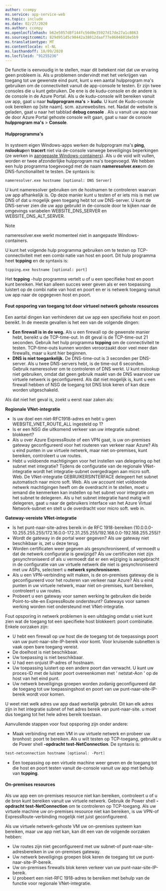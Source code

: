 ```yaml
---
author: ccompy
ms.service: app-service-web
ms.topic: include
ms.date: 02/27/2020
ms.author: ccompy
ms.openlocfilehash: b62e5057d8f144fc56d0e35927d17de27a1c8863
ms.sourcegitcommit: 829d951d5c90442a38012daaf77e86046018e5b9
ms.translationtype: MT
ms.contentlocale: nl-NL
ms.lasthandoff: 10/09/2020
ms.locfileid: "91255236"
---
```

De functie is eenvoudig in te stellen, maar dit betekent niet dat uw ervaring geen probleem is. Als u problemen ondervindt met het verkrijgen van toegang tot uw gewenste eind punt, kunt u een aantal hulpprogram ma's gebruiken om de connectiviteit vanuit de app-console te testen. Er zijn twee consoles die u kunt gebruiken. De ene is de kudu-console en de andere is de console in de Azure Portal. Als u de kudu-console wilt bereiken vanuit uw app, gaat u naar **hulpprogram ma's**  >  **kudu**. U kunt de Kudo-console ook bereiken op [site naam]. scm. azurewebsites. net. Nadat de website is geladen, gaat u naar het tabblad **debug console** . Als u vanuit uw app naar de door Azure Portal gehoste console wilt gaan, gaat u naar de console **hulpprogram ma's**  >  **Console**.

#### <a name="tools"></a>Hulpprogramma's
In systeem eigen Windows-apps werken de hulpprogram ma's **ping**, **nslookup**en **tracert** niet via de-console vanwege beveiligings beperkingen (ze werken in [aangepaste Windows-containers](../articles/app-service/quickstart-custom-container.md)). Als u de void wilt vullen, worden er twee afzonderlijke hulpprogram ma's toegevoegd. We hebben een hulp programma toegevoegd met de naam **nameresolver.exe**om de DNS-functionaliteit te testen. De syntaxis is:

```console
nameresolver.exe hostname [optional: DNS Server]
```

U kunt nameresolver gebruiken om de hostnamen te controleren waarvan uw app afhankelijk is. Op deze manier kunt u testen of er iets mis is met uw DNS of dat u mogelijk geen toegang hebt tot uw DNS-server. U kunt de DNS-server zien die uw app gebruikt in de-console door te kijken naar de omgevings variabelen WEBSITE_DNS_SERVER en WEBSITE_DNS_ALT_SERVER.

> [!NOTE]
> nameresolver.exe werkt momenteel niet in aangepaste Windows-containers.
>

U kunt het volgende hulp programma gebruiken om te testen op TCP-connectiviteit met een combi natie van host en poort. Dit hulp programma heet **tcpping** en de syntaxis is:

```console
tcpping.exe hostname [optional: port]
```

Het **tcpping** -hulp programma vertelt u of u een specifieke host en poort kunt bereiken. Het kan alleen succes weer geven als er een toepassing luistert op de combi natie van host en poort en er is netwerk toegang vanuit uw app naar de opgegeven host en poort.

#### <a name="debug-access-to-virtual-network-hosted-resources"></a>Fout opsporing van toegang tot door virtueel netwerk gehoste resources
Een aantal dingen kan verhinderen dat uw app een specifieke host en poort bereikt. In de meeste gevallen is het een van de volgende dingen:

* **Een firewall is in de weg.** Als u een firewall op de gewenste manier hebt, bereikt u de TCP-time-out. In dit geval is de TCP-time-out 21 seconden. Gebruik het hulp programma **tcpping** om de connectiviteit te testen. TCP-time-outs kunnen worden veroorzaakt door veel meer dan firewalls, maar u kunt hier beginnen.
* **DNS is niet toegankelijk.** De DNS-time-out is 3 seconden per DNS-server. Als u twee DNS-servers hebt, is de time-out 6 seconden. Gebruik nameresolver om te controleren of DNS werkt. U kunt nslookup niet gebruiken, omdat dat geen gebruik maakt van de DNS waarvoor uw virtuele netwerk is geconfigureerd. Als dat niet mogelijk is, kunt u een firewall hebben of NSG de toegang tot DNS blok keren of kan deze worden uitgeschakeld.

Als dat niet het geval is, zoekt u eerst naar zaken als:

**Regionale VNet-integratie**
* Is uw doel een niet-RFC1918-adres en hebt u geen WEBSITE_VNET_ROUTE_ALL ingesteld op 1?
* Is er een NSG die uitkomend verkeer van uw integratie subnet blokkeert?
* Als u over Azure ExpressRoute of een VPN gaat, is uw on-premises gateway geconfigureerd voor het routeren van verkeer naar Azure? Als u eind punten in uw virtuele netwerk, maar niet on-premises, kunt bereiken, controleert u uw routes.
* Hebt u voldoende machtigingen voor het instellen van delegering op het subnet met integratie? Tijdens de configuratie van de regionale VNet-integratie wordt het integratie-subnet overgedragen aan micro soft. Web. De VNet-integratie GEBRUIKERSINTERFACE delegeert het subnet automatisch naar micro soft. Web. Als uw account niet voldoende netwerk machtigingen heeft om de overdracht in te stellen, moet u iemand die kenmerken kan instellen op het subnet voor integratie om het subnet te delegeren. Als u het subnet integratie hand matig wilt delegeren, gaat u naar de gebruikers interface van het Azure Virtual Network-subnet en stelt u de overdracht voor micro soft. web in.

**Gateway-vereiste VNet-integratie**
* Is het punt-naar-site-adres bereik in de RFC 1918-bereiken (10.0.0.0-10.255.255.255/172.16.0.0-172.31.255.255/192.168.0.0-192.168.255.255)?
* Wordt de gateway in de portal weer gegeven? Als uw gateway niet beschikbaar is, zet u deze terug.
* Worden certificaten weer gegeven als gesynchroniseerd, of vermoedt u dat de netwerk configuratie is gewijzigd?  Als uw certificaten niet zijn gesynchroniseerd of als u vermoedt dat er een wijziging is aangebracht in de configuratie van uw virtuele netwerk die niet is gesynchroniseerd met uw ASPs, selecteert u **netwerk synchroniseren**.
* Als u een VPN-verbinding wilt maken, is de on-premises gateway die is geconfigureerd voor het routeren van verkeer naar Azure? Als u eind punten in uw virtuele netwerk, maar niet on-premises, kunt bereiken, controleert u uw routes.
* Probeert u een gateway voor samen werking te gebruiken die beide Point-to-site-en ExpressRoute ondersteunt? Gateways voor samen werking worden niet ondersteund met VNet-integratie.

Fout opsporing in netwerk problemen is een uitdaging omdat u niet kunt zien wat de toegang tot een specifieke host blokkeert: poort combinatie. Enkele oorzaken zijn:

* U hebt een firewall op uw host die de toegang tot de toepassings poort van uw punt-naar-site-IP-bereik voor komt. Voor kruisende subnetten is vaak open bare toegang vereist.
* De doelhost is niet beschikbaar.
* Uw toepassing is niet beschikbaar.
* U had een onjuist IP-adres of hostnaam.
* Uw toepassing luistert op een andere poort dan verwacht. U kunt uw proces-ID met de luister poort overeenkomen met ' netstat-Aon ' op de host van het eind punt.
* Uw netwerk beveiligings groepen worden zodanig geconfigureerd dat de toegang tot uw toepassingshost en poort van uw punt-naar-site-IP-bereik wordt voor komen.

U weet niet welk adres uw app daad werkelijk gebruikt. Dit kan elk adres zijn in het integratie subnet of het adres bereik van punt-naar-site. u moet dus toegang tot het hele adres bereik toestaan.

Aanvullende stappen voor fout opsporing zijn onder andere:

* Maak verbinding met een VM in uw virtuele netwerk en probeer uw bronhost: poort te bereiken. Als u wilt testen op TCP-toegang, gebruikt u de Power shell **-opdracht test-NetConnection**. De syntaxis is:

```powershell
test-netconnection hostname [optional: -Port]
```

* Een toepassing op een virtuele machine weer geven en de toegang tot die host en poort testen vanuit de-console vanuit uw app met behulp van **tcpping**.

#### <a name="on-premises-resources"></a>On-premises resources ####

Als uw app een on-premises resource niet kan bereiken, controleert u of u de bron kunt bereiken vanuit uw virtuele netwerk. Gebruik de Power shell **-opdracht test-NetConnection** om te controleren op TCP-toegang. Als uw virtuele machine uw on-premises resource niet kan bereiken, is uw VPN-of ExpressRoute-verbinding mogelijk niet juist geconfigureerd.

Als uw virtuele netwerk-gehoste VM uw on-premises systeem kan bereiken, maar uw app niet kan, kan dit een van de volgende oorzaken hebben:

* Uw routes zijn niet geconfigureerd met uw subnet-of punt-naar-site-adresbereiken in uw on-premises gateway.
* Uw netwerk beveiligings groepen blok keren de toegang tot uw punt-naar-site-IP-bereik.
* Uw on-premises firewalls blok keren verkeer van uw punt-naar-site-IP-bereik.
* U probeert een niet-RFC 1918-adres te bereiken met behulp van de functie voor regionale VNet-integratie.